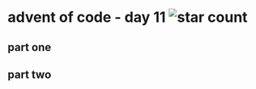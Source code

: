 # advent of code - day 11 ![star count](https://img.shields.io/badge/Stars-0%2F2-red)

## part one

## part two
